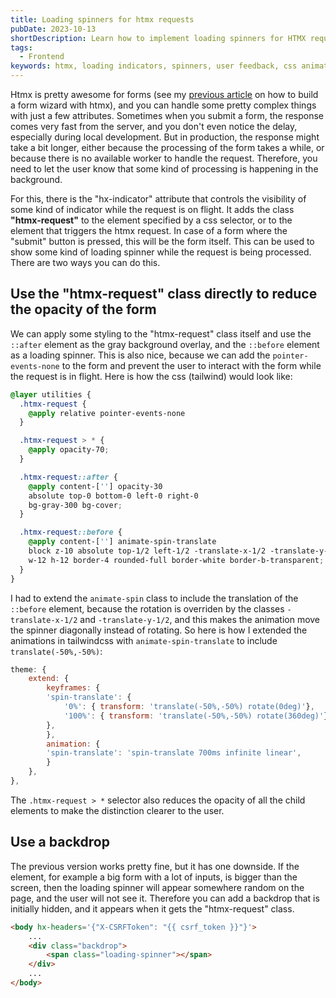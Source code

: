 ```yaml
---
title: Loading spinners for htmx requests
pubDate: 2023-10-13
shortDescription: Learn how to implement loading spinners for HTMX requests using Tailwind CSS, with two different approaches for better user feedback during form submissions.
tags:
  - Frontend
keywords: htmx, loading indicators, spinners, user feedback, css animations
---
```



Htmx is pretty awesome for forms (see my [previous article](/TIL/2023-09-06-multi-step-form-with-django-and-htmx) on how to build a form wizard with htmx), and you can handle some pretty complex things with just a few attributes.
Sometimes when you submit a form, the response comes very fast from the server, and you don't even notice the delay, especially during local development.
But in production, the response might take a bit longer, either because the processing of the form takes a while, or because there is no available worker to handle the request.
Therefore, you need to let the user know that some kind of processing is happening in the background.

For this, there is the "hx-indicator" attribute that controls the visibility of some kind of indicator while the request is on flight.
It adds the class **"htmx-request"** to the element specified by a css selector, or to the element that triggers the htmx request.
In case of a form where the "submit" button is pressed, this will be the form itself.
This can be used to show some kind of loading spinner while the request is being processed.
There are two ways you can do this.

## Use the "htmx-request" class directly to reduce the opacity of the form

We can apply some styling to the "htmx-request" class itself and use the `::after` element as the gray background overlay, and the `::before` element as a loading spinner.
This is also nice, because we can add the `pointer-events-none` to the form and prevent the user to interact with the form while the request is in flight.
Here is how the css (tailwind) would look like:

```css
@layer utilities {
  .htmx-request {
    @apply relative pointer-events-none
  }

  .htmx-request > * {
    @apply opacity-70;
  }

  .htmx-request::after {
    @apply content-[''] opacity-30
    absolute top-0 bottom-0 left-0 right-0
    bg-gray-300 bg-cover;
  }

  .htmx-request::before {
    @apply content-[''] animate-spin-translate
    block z-10 absolute top-1/2 left-1/2 -translate-x-1/2 -translate-y-1/2
    w-12 h-12 border-4 rounded-full border-white border-b-transparent;
  }
}
```

I had to extend the `animate-spin` class to include the translation of the `::before` element, because the rotation is overriden by the classes `-translate-x-1/2` and `-translate-y-1/2`, and this makes the animation move the spinner diagonally instead of rotating.
So here is how I extended the animations in tailwindcss with `animate-spin-translate` to include `translate(-50%,-50%)`:

```javascript
theme: {
    extend: {
        keyframes: {
        'spin-translate': {
            '0%': { transform: 'translate(-50%,-50%) rotate(0deg)'},
            '100%': { transform: 'translate(-50%,-50%) rotate(360deg)'}
        },
        },
        animation: {
        'spin-translate': 'spin-translate 700ms infinite linear',
        }
    },
},
```

The `.htmx-request > *` selector also reduces the opacity of all the child elements to make the distinction clearer to the user.



## Use a backdrop


The previous version works pretty fine, but it has one downside.
If the element, for example a big form with a lot of inputs, is bigger than the screen, then the loading spinner will appear somewhere random on the page, and the user will not see it.
Therefore you can add a backdrop that is initially hidden, and it appears when it gets the "htmx-request" class.

```html
<body hx-headers='{"X-CSRFToken": "{{ csrf_token }}"}'>
    ...
    <div class="backdrop">
        <span class="loading-spinner"></span>
    </div>
    ...
</body>
```